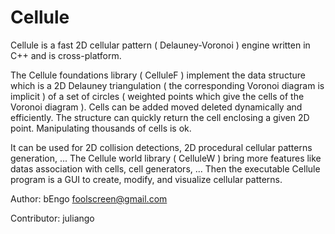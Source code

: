 Cellule
=======

Cellule is a fast 2D cellular pattern ( Delauney-Voronoi ) engine written in C++ and is cross-platform. 

The Cellule foundations library ( CelluleF ) implement the data structure which is a 2D Delauney triangulation ( the corresponding Voronoi diagram is implicit ) of a set of circles ( weighted points which give the cells of the Voronoi diagram ). 
Cells can be added moved deleted dynamically and efficiently. 
The structure can quickly return the cell enclosing a given 2D point. 
Manipulating thousands of cells is ok. 

It can be used for 2D collision detections, 2D procedural cellular patterns generation, ... 
The Cellule world library ( CelluleW ) bring more features like datas association with cells, cell generators, ... 
Then the executable Cellule program is a GUI to create, modify, and visualize cellular patterns. 

Author: bEngo  foolscreen@gmail.com

Contributor: juliango

